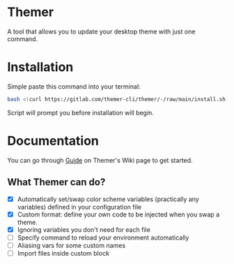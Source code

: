 # Themer 
A tool that allows you to update your desktop theme with just one command.

# Installation

Simple paste this command into your terminal:

```bash
bash <(curl https://gitlab.com/themer-cli/themer/-/raw/main/install.sh)
```

Script will prompt you before installation will begin.

# Documentation
You can go through [Guide](https://gitlab.com/themer-cli/themer/-/wikis/home) on Themer's Wiki page to get started.

## What Themer can do?
- [X] Automatically set/swap color scheme variables (practically any variables) defined in your configuration file
- [X] Custom format: define your own code to be injected when you swap a theme.
- [X] Ignoring variables you don't need for each file
- [ ] Specify command to reload your environment automatically
- [ ] Aliasing vars for some custom names 
- [ ] Import files inside custom block
